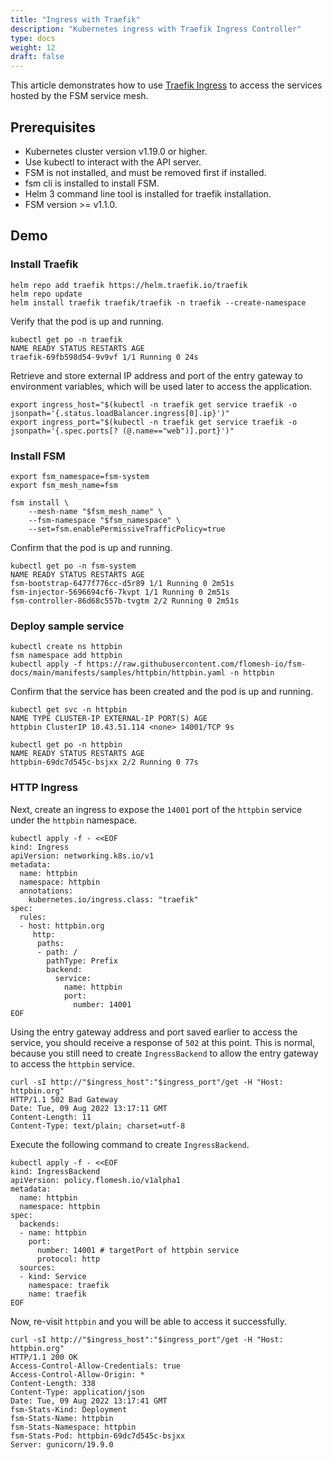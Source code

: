 ```yaml
---
title: "Ingress with Traefik"
description: "Kubernetes ingress with Traefik Ingress Controller"
type: docs
weight: 12
draft: false
---
```


This article demonstrates how to use [Traefik Ingress](https://doc.traefik.io/traefik/providers/kubernetes-ingress/) to access the services hosted by the FSM service mesh.

## Prerequisites 

* Kubernetes cluster version v1.19.0 or higher.
* Use kubectl to interact with the API server.
* FSM is not installed, and must be removed first if installed.
* fsm cli is installed to install FSM.
* Helm 3 command line tool is installed for traefik installation.
* FSM version >= v1.1.0.

## Demo

### Install Traefik

```shell
helm repo add traefik https://helm.traefik.io/traefik
helm repo update
helm install traefik traefik/traefik -n traefik --create-namespace
```

Verify that the pod is up and running.

```shell
kubectl get po -n traefik
NAME READY STATUS RESTARTS AGE
traefik-69fb598d54-9v9vf 1/1 Running 0 24s
```

Retrieve and store external IP address and port of the entry gateway to environment variables, which will be used later to access the application.

```
export ingress_host="$(kubectl -n traefik get service traefik -o jsonpath='{.status.loadBalancer.ingress[0].ip}')"
export ingress_port="$(kubectl -n traefik get service traefik -o jsonpath='{.spec.ports[? (@.name=="web")].port}')"
```

### Install FSM

```shell
export fsm_namespace=fsm-system 
export fsm_mesh_name=fsm 

fsm install \
    --mesh-name "$fsm_mesh_name" \
    --fsm-namespace "$fsm_namespace" \
    --set=fsm.enablePermissiveTrafficPolicy=true
```

Confirm that the pod is up and running.

```shell
kubectl get po -n fsm-system
NAME READY STATUS RESTARTS AGE
fsm-bootstrap-6477f776cc-d5r89 1/1 Running 0 2m51s
fsm-injector-5696694cf6-7kvpt 1/1 Running 0 2m51s
fsm-controller-86d68c557b-tvgtm 2/2 Running 0 2m51s
```

### Deploy sample service

```shell
kubectl create ns httpbin
fsm namespace add httpbin
kubectl apply -f https://raw.githubusercontent.com/flomesh-io/fsm-docs/main/manifests/samples/httpbin/httpbin.yaml -n httpbin
```

Confirm that the service has been created and the pod is up and running.

```shell
kubectl get svc -n httpbin
NAME TYPE CLUSTER-IP EXTERNAL-IP PORT(S) AGE
httpbin ClusterIP 10.43.51.114 <none> 14001/TCP 9s

kubectl get po -n httpbin
NAME READY STATUS RESTARTS AGE
httpbin-69dc7d545c-bsjxx 2/2 Running 0 77s
```

### HTTP Ingress

Next, create an ingress to expose the `14001` port of the `httpbin` service under the `httpbin` namespace.

```shell
kubectl apply -f - <<EOF
kind: Ingress
apiVersion: networking.k8s.io/v1
metadata:
  name: httpbin
  namespace: httpbin
  annotations:
    kubernetes.io/ingress.class: "traefik"
spec:
  rules:
  - host: httpbin.org
     http:
      paths:
      - path: /
        pathType: Prefix
        backend:
          service:
            name: httpbin
            port:
              number: 14001
EOF
```

Using the entry gateway address and port saved earlier to access the service, you should receive a response of `502` at this point. This is normal, because you still need to create `IngressBackend` to allow the entry gateway to access the `httpbin` service.

```shell
curl -sI http://"$ingress_host":"$ingress_port"/get -H "Host: httpbin.org"
HTTP/1.1 502 Bad Gateway
Date: Tue, 09 Aug 2022 13:17:11 GMT
Content-Length: 11
Content-Type: text/plain; charset=utf-8
```

Execute the following command to create `IngressBackend`.

```shell
kubectl apply -f - <<EOF
kind: IngressBackend
apiVersion: policy.flomesh.io/v1alpha1
metadata:
  name: httpbin
  namespace: httpbin
spec:
  backends:
  - name: httpbin
    port:
      number: 14001 # targetPort of httpbin service
      protocol: http
  sources:
  - kind: Service
    namespace: traefik
    name: traefik
EOF
```

Now, re-visit `httpbin` and you will be able to access it successfully.

```shell
curl -sI http://"$ingress_host":"$ingress_port"/get -H "Host: httpbin.org"
HTTP/1.1 200 OK
Access-Control-Allow-Credentials: true
Access-Control-Allow-Origin: *
Content-Length: 338
Content-Type: application/json
Date: Tue, 09 Aug 2022 13:17:41 GMT
fsm-Stats-Kind: Deployment
fsm-Stats-Name: httpbin
fsm-Stats-Namespace: httpbin
fsm-Stats-Pod: httpbin-69dc7d545c-bsjxx
Server: gunicorn/19.9.0
```